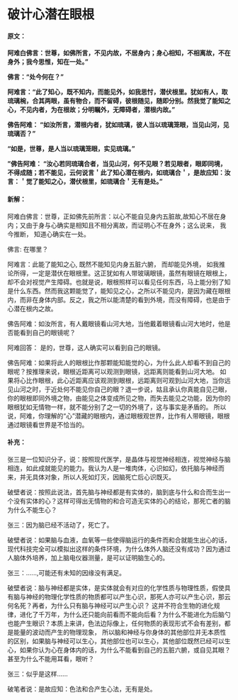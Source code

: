 # 破计心潜在眼根

#### 原文：

**阿难白佛言：世尊，如佛所言，不见内故，不居身内；身心相知，不相离故，不在身外；我今思惟，知在一处。”**

**佛言：“处今何在？”**

**阿难言：“此了知心，既不知内，而能见外，如我思忖，潜伏根里。犹如有人，取琉璃椀，合其两眼，虽有物合，而不留碍，彼根随见，随即分别。然我觉了能知之心，不见内者，为在根故；分明瞩外，无障碍者，潜根内故。”**

**佛告阿难： “如汝所言，潜根内者，犹如琉璃，彼人当以琉璃笼眼，当见山河，见琉璃否？”**

**“如是，世尊，是人当以琉璃笼眼，实见琉璃。”**

**”佛告阿难： “汝心若同琉璃合者，当见山河，何不见眼？若见眼者，眼即同境，不得成随；若不能见，云何说言＇此了知心潜在根内，如琉璃合＇，是故应知：汝言：＇觉了能知之心，潜伏根里，如琉璃合＇无有是处。”**

#### 新解：

阿难白佛言：世尊，正如佛先前所言：以心不能自见身内五脏故,故知心不居在身内；又由于身与心确实是相知且不相分离故，而证明心不在身外；这么说来， 我今推断， 知道心确实在一处。

佛言: 在哪里？

阿难言：此能了能知之心, 既然不能知见内身五脏六腑， 而却能见外境， 如我推论所得，一定是潜伏在眼根里。这正犹如有人带玻璃眼镜，虽然有眼镜在眼根上，却不会对视觉产生障碍。也就是说，眼根照样可以看见任何东西，马上能分别了知是什么东西。然而我这颗能觉了，能知见之心，之所以不能见内，是因为藏在眼根内，而非在身体内部。反之，我之所以能清楚的看到外境，而没有障碍，也是由于心潜在根内之故。

佛告阿难：如汝所言，有人戴眼镜看山河大地，当他戴着眼镜看山河大地时，他是否能看到自己的眼镜呢？

阿难回答： 是的，世尊，这人确实可以看到自己的眼镜。

佛告阿难：如果将此人的眼根比作那颗能知能觉的心，为什么此人却看不到自己的眼呢？按推理来说，眼根近距离可以观测到眼镜，远距离则能看到山河大地。 如果将心比作眼根，此心近距离应该观测到眼根，远距离则可观到山河大地，当你远见山河之时，于近处何不能见你自己的眼？退一步说，姑且承认你真能自见己眼，你的眼根即同外境之物，由能见之体变成所见之物，而失去能见之功能，因为你的眼根犹如无情物一样，就不能分别了之一切的外境了，这与事实是矛盾的。 所以说，阿难，你理解的“心”潜藏的眼根内，通过眼根观世界，比作有人带眼镜，眼根通过眼镜看世界是不恰当的。

#### 补充：
张三是一位知识分子，说：按照现代医学，是晶体与视觉神经相连，视觉神经与脑相连，如此成就能见的能力。我认为人是一堆肉体，心识如幻，依托脑与神经而来，并无具体对象，所以人死如灯灭，因脑死亡后心识既灭。

破壁者说：按照此说法，首先脑与神经都是有实体的，脑到底与什么和合而生出一个没有实体的心？这样可得出无情物的和合可造无实体的心的结论，那死亡者的脑为什么不能生心？

张三：因为脑已经不活动了，死亡了。

破壁者说：如果脑与血液，血氧等一些使得脑运行的条件而和合就能生出心的话，现代科技完全可以模拟出这样的条件环境，为什么体外人脑还没有成功？因为通过人脑体外培养，加上脑电仪器测量，是可以证明脑生心的。

张三：......,可能还有未知的因缘没有满足。

破壁者说：脑与神经都是实体，是实体就会有对应的化学性质与物理性质，假使具有脑与神经的物理化学性质的物质都可以产生心识，那死人亦可以产生心识，那云何名死？再者，为什么只有脑与神经可以产生心识？
这并不符合生物的进化规律，进化了千万年，为什么还只能向前看而不能向后看？为什么不能进化为后脑勺也能产生眼识？本质上来讲，色法边际像上，任何物质的表现形式不会有差别，都是能量的波动而产生的物理现象，
所以脑和神经与你身体的其他部位并无本质性的区别，如果脑与神经可以生心，其他部位也可以生心，其他部位既然已经可以生心，如果你认为心在身体内的话，为什么不能看到自己的五脏六腑，或自见其眼？甚至为什么不能用耳看，眼听？

张三：似乎是这样......

破笔者说：是故应知：色法和合产生心法，无有是处。